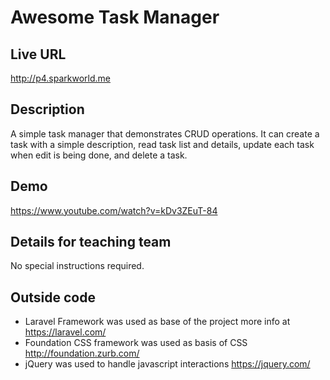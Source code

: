 # Awesome Task Manager

## Live URL
<http://p4.sparkworld.me>

## Description
A simple task manager that demonstrates CRUD operations. It can create a task with a simple description, read task list and details, update each task when edit is being done, and delete a task.

## Demo
<https://www.youtube.com/watch?v=kDv3ZEuT-84>

## Details for teaching team
No special instructions required.

## Outside code
* Laravel Framework was used as base of the project more info at <https://laravel.com/>
* Foundation CSS framework was used as basis of CSS <http://foundation.zurb.com/>
* jQuery was used to handle javascript interactions <https://jquery.com/>
